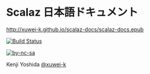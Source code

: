 # Scalaz 日本語ドキュメント

<http://xuwei-k.github.io/scalaz-docs/scalaz-docs.epub>

[![Build Status](https://travis-ci.org/xuwei-k/scalaz-docs.svg?branch=master)](https://travis-ci.org/xuwei-k/scalaz-docs)

[![by-nc-sa](https://komtmt.files.wordpress.com/2015/04/by-nc-sa.png?w=225&h=78)](http://creativecommons.org/licenses/by-nc-sa/4.0/deed.ja)

Kenji Yoshida [@xuwei-k](https://github.com/xuwei-k)
